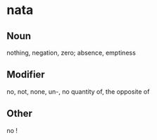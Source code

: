 nata
===

Noun
---

nothing, negation, zero; absence, emptiness

Modifier
---

no, not, none, un-, no quantity of, the opposite of

Other
---

no !